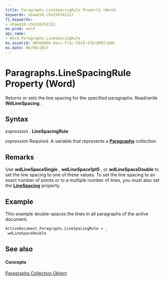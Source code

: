 ```yaml
---
title: Paragraphs.LineSpacingRule Property (Word)
keywords: vbawd10.chm156762222
f1_keywords:
- vbawd10.chm156762222
ms.prod: word
api_name:
- Word.Paragraphs.LineSpacingRule
ms.assetid: d05b08b6-0acc-f73c-5919-476cd097cb88
ms.date: 06/08/2017
---
```



# Paragraphs.LineSpacingRule Property (Word)

Returns or sets the line spacing for the specified paragraphs. Read/write  **WdLineSpacing** .


## Syntax

 _expression_ . **LineSpacingRule**

 _expression_ Required. A variable that represents a **[Paragraphs](paragraphs-object-word.md)** collection.


## Remarks

Use  **wdLineSpaceSingle** , **wdLineSpace1pt5** , or **wdLineSpaceDouble** to set the line spacing to one of these values. To set the line spacing to an exact number of points or to a multiple number of lines, you must also set the **[LineSpacing](paragraphs-linespacing-property-word.md)** property.


## Example

This example double-spaces the lines in all paragraphs of the active document.


```vb
ActiveDocument.Paragraphs.LineSpacingRule = _ 
 wdLineSpaceDouble
```


## See also


#### Concepts


[Paragraphs Collection Object](paragraphs-object-word.md)

